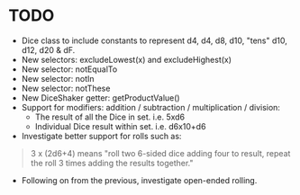# TODO

- Dice class to include constants to represent d4, d4, d8, d10, "tens" d10, d12, d20 & dF.
- New selectors: excludeLowest(x) and excludeHighest(x)
- New selector: notEqualTo
- New selector: notIn
- New selector: notThese
- New DiceShaker getter: getProductValue()
- Support for modifiers: addition / subtraction / multiplication / division:
  - The result of all the Dice in set. i.e. 5xd6
  - Individual Dice result within set. i.e. d6x10+d6
- Investigate better support for rolls such as: 
> 3 x (2d6+4) means "roll two 6-sided dice adding four to result, repeat the roll 3 times adding the results together."
- Following on from the previous, investigate open-ended rolling.